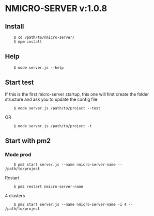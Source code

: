 # NMICRO-SERVER v:1.0.8

## Install

		$ cd /path/to/nmicro-server/
		$ npm install

## Help

		$ node server.js --help

## Start test

If this is the first micro-server startup, this one will first create the folder structure and ask you to update the config file

		$ node server.js /path/to/project --test

OR

		$ node server.js /path/to/project -t

## Start with pm2


### Mode prod

		$ pm2 start server.js --name nmicro-server-name -- /path/to/project

Restart

		$ pm2 restart nmicro-server-name

4 clusters

		$ pm2 start server.js --name nmicro-server-name -i 4 -- /path/to/project
